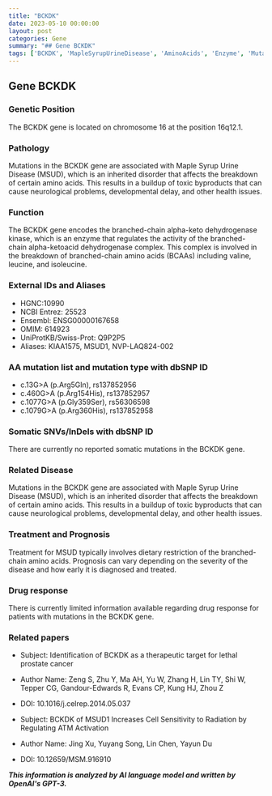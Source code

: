 ```yaml
---
title: "BCKDK"
date: 2023-05-10 00:00:00
layout: post
categories: Gene
summary: "## Gene BCKDK"
tags: ['BCKDK', 'MapleSyrupUrineDisease', 'AminoAcids', 'Enzyme', 'Mutation', 'Prognosis', 'Treatment', 'TherapeuticTarget']
---
```


## Gene BCKDK

### Genetic Position
The BCKDK gene is located on chromosome 16 at the position 16q12.1.

### Pathology
Mutations in the BCKDK gene are associated with Maple Syrup Urine Disease (MSUD), which is an inherited disorder that affects the breakdown of certain amino acids. This results in a buildup of toxic byproducts that can cause neurological problems, developmental delay, and other health issues.

### Function 
The BCKDK gene encodes the branched-chain alpha-keto dehydrogenase kinase, which is an enzyme that regulates the activity of the branched-chain alpha-ketoacid dehydrogenase complex. This complex is involved in the breakdown of branched-chain amino acids (BCAAs) including valine, leucine, and isoleucine.

### External IDs and Aliases 
- HGNC:10990
- NCBI Entrez: 25523
- Ensembl: ENSG00000167658
- OMIM: 614923
- UniProtKB/Swiss-Prot: Q9P2P5
- Aliases: KIAA1575, MSUD1, NVP-LAQ824-002

### AA mutation list and mutation type with dbSNP ID 
- c.13G>A (p.Arg5Gln), rs137852956
- c.460G>A (p.Arg154His), rs137852957
- c.1077G>A (p.Gly359Ser), rs56306598
- c.1079G>A (p.Arg360His), rs137852958

### Somatic SNVs/InDels with dbSNP ID
There are currently no reported somatic mutations in the BCKDK gene.

### Related Disease
Mutations in the BCKDK gene are associated with Maple Syrup Urine Disease (MSUD), which is an inherited disorder that affects the breakdown of certain amino acids. This results in a buildup of toxic byproducts that can cause neurological problems, developmental delay, and other health issues.

### Treatment and Prognosis
Treatment for MSUD typically involves dietary restriction of the branched-chain amino acids. Prognosis can vary depending on the severity of the disease and how early it is diagnosed and treated.

### Drug response
There is currently limited information available regarding drug response for patients with mutations in the BCKDK gene.

### Related papers
- Subject: Identification of BCKDK as a therapeutic target for lethal prostate cancer
- Author Name: Zeng S, Zhu Y, Ma AH, Yu W, Zhang H, Lin TY, Shi W, Tepper CG, Gandour-Edwards R, Evans CP, Kung HJ, Zhou Z
- DOI: 10.1016/j.celrep.2014.05.037

- Subject: BCKDK of MSUD1 Increases Cell Sensitivity to Radiation by Regulating ATM Activation
- Author Name: Jing Xu, Yuyang Song, Lin Chen, Yayun Du 
- DOI: 10.12659/MSM.916910

**_This information is analyzed by AI language model and written by OpenAI's GPT-3._**